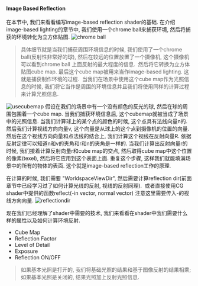 #### Image Based Reflection
在本节中, 我们来看看编写image-based reflection shader的基础. 在介绍image-based lighting的章节中, 我们使用一个chrome ball来捕获环境, 然后将捕获的环境转化为立方体贴图. 
![chrome ball](https://github.com/zhyrao/UnityShader/blob/master/Lesson/Lesson_52/Slide_52/Slide_01.png?raw=true)  
> 具体细节就是当我们捕获周围环境信息的时候, 我们使用了一个chrome ball(反射性非常好的球), 然后在较远的位置放置了一个摄像机, 这个摄像机可以看到chrome ball 上面反射的最大程度的信息.  然后将它转换为立方体贴图cube map. 最后这个cube map被用来当作image-based lighting. 这就是捕获制作环境的过程.  当我们在场景中使用这个cube map作为光照信息的时候, 我们将它当作是周围的环境信息并且我们将使用同样的计算过程来计算光照信息. 

![usecubemap](https://github.com/zhyrao/UnityShader/blob/master/Lesson/Lesson_52/Slide_52/Slide_02.png?raw=true)
假设在我们的场景中有一个没有颜色的反光的球, 然后在球的周围包围着一个cube map. 当我们捕获环境信息后, 这个cubemap就被当成了场景中的光照信息. 当我们计算球上的某个点的颜色的时候, 这个点具有法线向量n的. 然后我们计算视线方向向量v, 这个向量是从球上的这个点到摄像机的位置的向量. 然后在这个视线方向向量和点法线的结合上, 我们计算这个视线在反射向量R. 依据反射定律可以知道n和v的夹角和r和n的夹角是一样的. 当我们计算出反射向量r的时候, 我们接着计算反射向量r和cube map的交点, 然后取得cube map中这个位置的像素(texel), 然后将它应用到这个表面上面. 重复这个步骤, 这样我们就能填满场景中的所有的物体的表面. 这个就是image-based reflection工作的原理. 

在计算的时候, 我们需要 "WorldspaceViewDir", 然后需要计算reflection dir(前面章节中已经学习过了如何计算光线的反射, 视线的反射同理).  或者直接使用CG shader中提供的函数reflect(-in vector, normal vector) 注意这里需要传入-的视线方向向量. 
![reflectiondir](https://github.com/zhyrao/UnityShader/blob/master/Lesson/Lesson_52/Slide_52/Slide_04.png?raw=true)

现在我们已经理解了shader中需要的技术, 我们来看看在shader中我们需要什么样的属性以及如何计算环境反射.  
- Cube Map
- Reflection Factor
- Level of Detail
- Exposure 
- Reflection ON/OFF

> 如果基本光照是打开的, 我们将基础光照的结果和基于图像反射的结果相乘; 如果基本光照是关闭的, 结果光照加上反射光照信息. 
